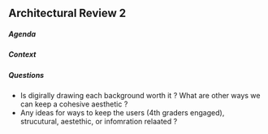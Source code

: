 ## Architectural Review 2
##### Agenda
##### Context
##### Questions
* Is digirally drawing each background worth it ?  What are other ways we can keep a cohesive aesthetic ?
* Any ideas for ways to keep the users (4th graders engaged), strucutural, aestethic, or infomration relaated ?
